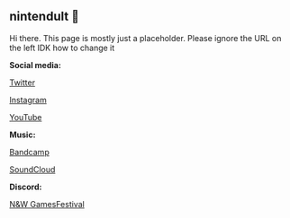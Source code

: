 ## nintendult 🎀

Hi there. This page is mostly just a placeholder. Please ignore the URL on the left IDK how to change it

**Social media:**

[Twitter](https://twitter.com/nintendult)

[Instagram](https://www.instagram.com/nintendult)

[YouTube](https://www.youtube.com/nintendult)

**Music:**

[Bandcamp](https://nintendult.bandcamp.com/)

[SoundCloud](https://soundcloud.com/nintendult)

**Discord:**

[N&W GamesFestival](https://discord.gg/MVKSUNpqw2)
